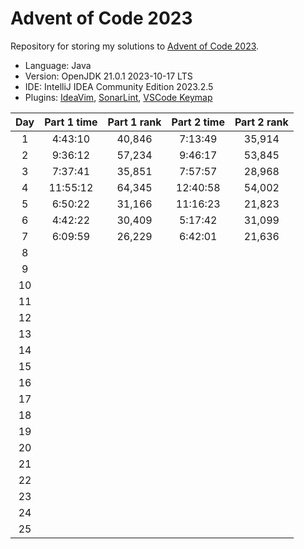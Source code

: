 # Advent of Code 2023

Repository for storing my solutions to [Advent of Code 2023](https://adventofcode.com/2023).

- Language: Java
- Version: OpenJDK 21.0.1 2023-10-17 LTS
- IDE: IntelliJ IDEA Community Edition 2023.2.5
- Plugins: [IdeaVim](https://github.com/JetBrains/ideavim),
[SonarLint](https://plugins.jetbrains.com/plugin/7973-sonarlint),
[VSCode Keymap](https://plugins.jetbrains.com/plugin/12062-vscode-keymap)

| Day | Part 1 time | Part 1 rank | Part 2 time | Part 2 rank |
|:---:|:-----------:|:-----------:|:-----------:|:-----------:|
|  1  |   4:43:10   |   40,846    |   7:13:49   |   35,914    |
|  2  |   9:36:12   |   57,234    |   9:46:17   |   53,845    |
|  3  |   7:37:41   |   35,851    |   7:57:57   |   28,968    |
|  4  |  11:55:12   |   64,345    |  12:40:58   |   54,002    |
|  5  |   6:50:22   |   31,166    |  11:16:23   |   21,823    |
|  6  |   4:42:22   |   30,409    |   5:17:42   |   31,099    |
|  7  |   6:09:59   |   26,229    |   6:42:01   |   21,636    |
|  8  |             |             |             |             |
|  9  |             |             |             |             |
| 10  |             |             |             |             |
| 11  |             |             |             |             |
| 12  |             |             |             |             |
| 13  |             |             |             |             |
| 14  |             |             |             |             |
| 15  |             |             |             |             |
| 16  |             |             |             |             |
| 17  |             |             |             |             |
| 18  |             |             |             |             |
| 19  |             |             |             |             |
| 20  |             |             |             |             |
| 21  |             |             |             |             |
| 22  |             |             |             |             |
| 23  |             |             |             |             |
| 24  |             |             |             |             |
| 25  |             |             |             |             |
